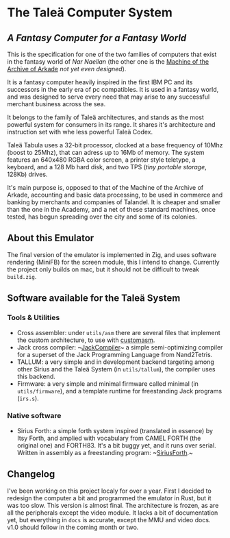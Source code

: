 # The Taleä Computer System

## *A Fantasy Computer for a Fantasy World*

This is the specification for one of the two families of computers that exist in the fantasy world of *Nar Naellan* (the other one is the [Machine of the Archive of Arkade](about:blank) *not yet even designed*).

It is a fantasy computer heavily inspired in the first IBM PC and its successors in the early era of pc compatibles. It is used in a fantasy world, and was designed to serve every need that may arise
to any successful merchant business across the sea.

It belongs to the family of Taleä architectures, and stands as the most powerful system
for consumers in its range. It shares it's architecture and instruction set with whe less
powerful Taleä Codex.

Taleä Tabula uses a 32-bit processor, clocked at a base frequency of 10Mhz (boost to 25Mhz), that can adress up to 16Mb of memory. The system features an 640x480 RGBA color screen, a printer style teletype, a keyboard, and a 128 Mb hard disk, and two TPS (*tiny portable storage*, 128Kb) drives.

It's main purpose is, opposed to that of the Machine of the Archive of Arkade, accounting and basic data processing, to be used in commerce and banking by merchants and companies of Talandel. It is cheaper and smaller than the one in the Academy, and a net of these standard machines, once tested, has begun spreading over the city and some of its colonies.

## About this Emulator

The final version of the emulator is implemented in Zig, and uses software rendering (MiniFB) for the screen module, this I intend to change. Currently the project only builds on mac, but it should not be difficult to tweak `build.zig`.

## Software available for the Taleä System

### Tools & Utilities

- Cross assembler: under `utils/asm` there are several files that implement the custom architecture, to use with [customasm](https://github.com/hlorenzi/customasm).
- Jack cross compiler: ~[JackCompiler](https://github.com/uri-nyx/JackCompiler)~ a simple semi-optimizing compiler for a superset of the Jack Programming Language from Nand2Tetris.
- TALLUM: a very simple and in development backend targeting among other Sirius and the Taleä System (in `utils/tallum`), the compiler uses this backend.
- Firmware: a very simple and minimal firmware called minimal (in `utils/firmware`), and a template runtime for freestanding Jack programs (`irs.s`).

### Native software

- Sirius Forth: a simple forth system inspired (translated in essence) by Itsy Forth, and amplied with vocabulary from CAMEL FORTH (the original one) and FORTH83. It's a bit buggy yet, and it runs over serial. Written in assembly as a freestanding program: ~[SiriusForth](https://github.com/uri-nyx/SiriusForth).~

## Changelog

I've been working on this project localy for over a year. First I decided to redesign the computer a bit and programmed the emulator in Rust, but it was too slow. This version is almost final. The architecture is frozen, as are all the peripherals except the video module. It lacks a bit of documentation yet, but everything in `docs` is accurate, except the MMU and video docs. v1.0 should follow in the coming month or two.
